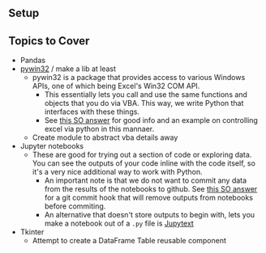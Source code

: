 ## Setup

## Topics to Cover

- Pandas
- [pywin32](https://pypi.org/project/pywin32/) / make a lib at least
  - pywin32 is a package that provides access to various Windows APIs, one of which being Excel's Win32 COM API.
    - This essentially lets you call and use the same functions and objects that you do via VBA. This way, we write Python that interfaces with these things.
    - See [this SO answer](https://stackoverflow.com/a/39880844) for good info and an example on controlling excel via python in this mannaer.
  - Create module to abstract vba details away
- Jupyter notebooks
  - These are good for trying out a section of code or exploring data. You can see the outputs of your code inline with the code itself, so it's a very nice additional way to work with Python.
    - An important note is that we do not want to commit any data from the results of the notebooks to github. See [this SO answer](https://stackoverflow.com/a/74753885) for a git commit hook that will remove outputs from notebooks before commiting.
    - An alternative that doesn't store outputs to begin with, lets you make a notebook out of a `.py` file is [Jupytext](https://github.com/mwouts/jupytext)
- Tkinter
  - Attempt to create a DataFrame Table reusable component
